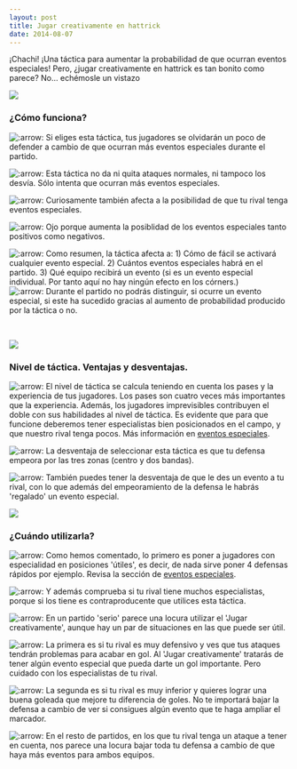 ```yaml
---
layout: post
title: Jugar creativamente en hattrick
date: 2014-08-07
---
```


¡Chachi! ¡Una táctica para aumentar la probabilidad de que ocurran eventos especiales! Pero, ¿jugar creativamente en hattrick es tan bonito como parece? No... echémosle un vistazo

![](http://i.imgur.com/Fu1BQns.jpg)

### ¿Cómo funciona?

![:arrow:](http://fedocerin.creatuforo.com/images/smilies/icon_arrow.gif "Arrow") Si eliges esta táctica, tus jugadores se olvidarán un poco de defender a cambio de que ocurran más eventos especiales durante el partido.  
  
![:arrow:](http://fedocerin.creatuforo.com/images/smilies/icon_arrow.gif "Arrow") Esta táctica no da ni quita ataques normales, ni tampoco los desvía. Sólo intenta que ocurran más eventos especiales.

![:arrow:](http://fedocerin.creatuforo.com/images/smilies/icon_arrow.gif "Arrow") Curiosamente también afecta a la posibilidad de que tu rival tenga eventos especiales.  
  
![:arrow:](http://fedocerin.creatuforo.com/images/smilies/icon_arrow.gif "Arrow") Ojo porque aumenta la posiblidad de los eventos especiales tanto positivos como negativos.  
  
 ![:arrow:](http://fedocerin.creatuforo.com/images/smilies/icon_arrow.gif "Arrow") Como resumen, la táctica afecta a: 1) Cómo de fácil se activará cualquier evento especial. 2) Cuántos eventos especiales habrá en el partido. 3) Qué equipo recibirá un evento (si es un evento especial individual. Por tanto aquí no hay ningún efecto en los córners.)  
![:arrow:](http://fedocerin.creatuforo.com/images/smilies/icon_arrow.gif "Arrow") Durante el partido no podrás distinguir, si ocurre un evento especial, si este ha sucedido gracias al aumento de probabilidad producido por la táctica o no.

 

![](http://i.imgur.com/Lca2g8b.jpg)

### Nivel de táctica. Ventajas y desventajas.

![:arrow:](http://fedocerin.creatuforo.com/images/smilies/icon_arrow.gif "Arrow") El nivel de táctica se calcula teniendo en cuenta los pases y la experiencia de tus jugadores. Los pases son cuatro veces más importantes que la experiencia. Además, los jugadores imprevisibles contribuyen el doble con sus habilidades al nivel de táctica. Es evidente que para que funcione deberemos tener especialistas bien posicionados en el campo, y que nuestro rival tenga pocos. Más información en [eventos especiales](http://www.guiaocerin.com/es/especialidades-para-los-jugadores-en-hattrick/).

![:arrow:](http://fedocerin.creatuforo.com/images/smilies/icon_arrow.gif "Arrow") La desventaja de seleccionar esta táctica es que tu defensa empeora por las tres zonas (centro y dos bandas).  
  
![:arrow:](http://fedocerin.creatuforo.com/images/smilies/icon_arrow.gif "Arrow") También puedes tener la desventaja de que le des un evento a tu rival, con lo que además del empeoramiento de la defensa le habrás 'regalado' un evento especial.

![](http://i.imgur.com/27vMWVN.jpg)

### ¿Cuándo utilizarla?

![:arrow:](http://fedocerin.creatuforo.com/images/smilies/icon_arrow.gif "Arrow") Como hemos comentado, lo primero es poner a jugadores con especialidad en posiciones 'útiles', es decir, de nada sirve poner 4 defensas rápidos por ejemplo. Revisa la sección de [eventos especiales](http://www.guiaocerin.com/es/especialidades-para-los-jugadores-en-hattrick/).  
  
![:arrow:](http://fedocerin.creatuforo.com/images/smilies/icon_arrow.gif "Arrow") Y además comprueba si tu rival tiene muchos especialistas, porque si los tiene es contraproducente que utilices esta táctica.  
  
![:arrow:](http://fedocerin.creatuforo.com/images/smilies/icon_arrow.gif "Arrow") En un partido 'serio' parece una locura utilizar el 'Jugar creativamente', aunque hay un par de situaciones en las que puede ser útil.  
  
![:arrow:](http://fedocerin.creatuforo.com/images/smilies/icon_arrow.gif "Arrow") La primera es si tu rival es muy defensivo y ves que tus ataques tendrán problemas para acabar en gol. Al 'Jugar creativamente' tratarás de tener algún evento especial que pueda darte un gol importante. Pero cuidado con los especialistas de tu rival.  
  
![:arrow:](http://fedocerin.creatuforo.com/images/smilies/icon_arrow.gif "Arrow") La segunda es si tu rival es muy inferior y quieres lograr una buena goleada que mejore tu diferencia de goles. No te importará bajar la defensa a cambio de ver si consigues algún evento que te haga ampliar el marcador.  
  
![:arrow:](http://fedocerin.creatuforo.com/images/smilies/icon_arrow.gif "Arrow") En el resto de partidos, en los que tu rival tenga un ataque a tener en cuenta, nos parece una locura bajar toda tu defensa a cambio de que haya más eventos para ambos equipos.
